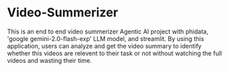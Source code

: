 # Video-Summerizer
This is an end to end video summerizer Agentic AI project with phidata, 'google gemini-2.0-flash-exp' LLM model, and streamlit. By using this application, users can analyze and get the video summary to identify whether this videos are relevent to their task or not without watching the full videos and wasting their time.
